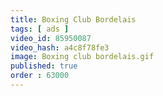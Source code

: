 ```yaml
---
title: Boxing Club Bordelais
tags: [ ads ]
video_id: 85950087
video_hash: a4c8f78fe3
image: Boxing club bordelais.gif
published: true
order : 63000
---
```

